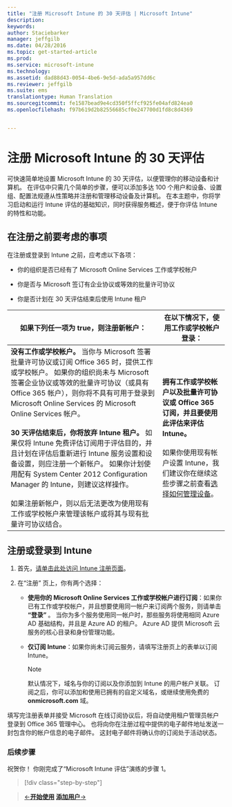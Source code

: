 ```yaml
---
title: "注册 Microsoft Intune 的 30 天评估 | Microsoft Intune"
description: 
keywords: 
author: Staciebarker
manager: jeffgilb
ms.date: 04/28/2016
ms.topic: get-started-article
ms.prod: 
ms.service: microsoft-intune
ms.technology: 
ms.assetid: dad88d43-0054-4be6-9e5d-ada5a957dd6c
ms.reviewer: jeffgilb
ms.suite: ems
translationtype: Human Translation
ms.sourcegitcommit: fe1587bead9e4cd350f5ffcf925fe04afd824ea0
ms.openlocfilehash: f97b619d2b82556685cf0e247700d1fd8c8d4369


---
```


# 注册 Microsoft Intune 的 30 天评估

可快速简单地设置 Microsoft Intune 的 30 天评估，以便管理你的移动设备和计算机。 在评估中只需几个简单的步骤，便可以添加多达 100 个用户和设备、设置组、配置法规遵从性策略并注册和管理移动设备及计算机。 在本主题中，你将学习启动和运行 Intune 评估的基础知识，同时获得服务概述，便于你评估 Intune 的特性和功能。

## 在注册之前要考虑的事项

在注册或登录到 Intune 之前，应考虑以下各项：

-   你的组织是否已经有了 Microsoft Online Services 工作或学校帐户

-   你是否与 Microsoft 签订有企业协议或等效的批量许可协议

-   你是否计划在 30 天评估结束后使用 Intune 租户

|如果下列任一项为 true，则注册新帐户：|在以下情况下，使用工作或学校帐户登录：|
|-----------------------------------------------------------------|------------------------------------------------|
|**没有工作或学校帐户。** 当你与 Microsoft 签署批量许可协议或订阅 Office 365 时，提供工作或学校帐户。 如果你的组织尚未与 Microsoft 签署企业协议或等效的批量许可协议（或具有 Office 365 帐户），则你将不具有可用于登录到 Microsoft Online Services 的 Microsoft Online Services 帐户。<br /><br />**30 天评估结束后，你将放弃 Intune 租户。** 如果仅将 Intune 免费评估订阅用于评估目的，并且计划在评估后重新进行 Intune 服务设置和设备设置，则应注册一个新帐户。 如果你计划使用配有 System Center 2012 Configuration Manager 的 Intune，则建议这样操作。<br /><br />如果注册新帐户，则以后无法更改为使用现有工作或学校帐户来管理该帐户或将其与现有批量许可协议结合。|**拥有工作或学校帐户以及批量许可协议或 Office 365 订阅，并且要使用此评估来评估 Intune。**<br /><br />如果你使用现有帐户设置 Intune，我们建议你在继续这些步骤之前查看[选择如何管理设备](/intune/get-started/choose-how-to-manage-devices)。|

## 注册或登录到 Intune

1.  首先，[请单击此处访问 Intune 注册页面](https://portal.office.com/Signup/Signup.aspx?OfferId=40BE278A-DFD1-470a-9EF7-9F2596EA7FF9&dl=INTUNE_A&ali=1#0%20)。

2.  在“注册”  页上，你有两个选择：

    -   **使用你的 Microsoft Online Services 工作或学校帐户进行订阅**：如果你已有工作或学校帐户，并且想要使用同一帐户来订阅两个服务，则请单击 **“登录”** 。 当你为多个服务使用同一帐户时，那些服务将使用相同 Azure AD 基础结构，并且是 Azure AD 的租户。 Azure AD 提供 Microsoft 云服务的核心目录和身份管理功能。

    -   **仅订阅 Intune**：如果你尚未订阅云服务，请填写注册页上的表单以订阅 Intune。

        > [!NOTE]
        > 默认情况下，域名与你的订阅以及你添加到 Intune 的用户帐户关联。 订阅之后，你可以添加和使用已拥有的自定义域名，或继续使用免费的 **onmicrosoft.com** 域。

填写完注册表单并接受 Microsoft 在线订阅协议后，将自动使用租户管理员帐户登录到 Office 365 管理中心。 也将向你在注册过程中提供的电子邮件地址发送一封包含你的帐户信息的电子邮件。 这封电子邮件将确认你的订阅处于活动状态。

### 后续步骤
祝贺你！ 你刚完成了“Microsoft Intune 评估”演练的步骤 1。

>[!div class="step-by-step"]

>[&larr;**开始使用**](get-started-with-a-30-day-trial-of-microsoft-intune.md)     [**添加用户**&rarr;](get-started-with-a-30-day-trial-of-microsoft-intune-step-2.md)  



<!--HONumber=Jul16_HO1-->



